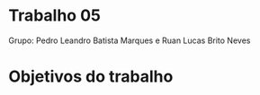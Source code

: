 # Trabalho 05
Grupo: Pedro Leandro Batista Marques e Ruan Lucas Brito Neves

# Objetivos do trabalho